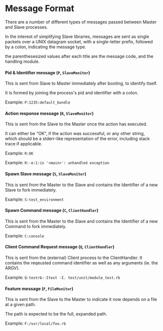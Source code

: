 # Message Format

There are a number of different types of messages passed between Master and Slave processes.

In the interest of simplifying Slave libraries, messages are sent as single packets over a UNIX datagram socket, with a single-letter prefix, followed by a colon, indicating the message type.

the parenthesesized values after each title are the message code, and the handling module.

#### Pid & Identifier message (`P`, `SlaveMonitor`)

This is sent from Slave to Master immediately after booting, to identify itself.

It is formed by joining the process's pid and identifier with a colon.

Example: `P:1235:default_bundle`

#### Action response message (`R`, `SlaveMonitor`)

This is sent from the Slave to the Master once the action has executed.

It can either be "OK", if the action was successful, or any other string, which should be a stderr-like 
representation of the error, including stack trace if applicable.

Example: `R:OK`

Example: `R:-e:1:in '<main>': unhandled exception`

#### Spawn Slave message (`S`, `SlaveMonitor`)

This is sent from the Master to the Slave and contains the Identifier of a new Slave to fork immediately.

Example: `S:test_environment`

#### Spawn Command message (`C`, `ClientHandler`)

This is sent from the Master to the Slave and contains the Identifier of a new Command to fork immediately.

Example: `C:console`

#### Client Command Request message (`Q`, `ClientHandler`)

This is sent from the (external) Client process to the ClientHandler. It contains the reqeusted command
identifier as well as any arguments (ie. the ARGV).

Example: `Q:testrb:-Itest -I. test/unit/module_test.rb`

#### Feature message (`F`, `FileMonitor`)

This is sent from the Slave to the Master to indicate it now depends on a file at a given path.

The path is expected to be the full, expanded path.

Example: `F:/usr/local/foo.rb`

